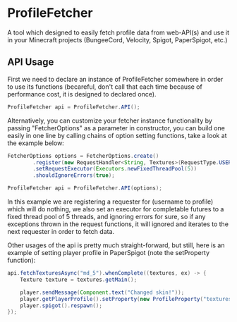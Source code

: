# ProfileFetcher
A tool which designed to easily fetch profile data from web-API(s) and use it in your Minecraft projects (BungeeCord, Velocity, Spigot, PaperSpigot, etc.)

## API Usage
First we need to declare an instance of ProfileFetcher somewhere in order to use its functions (becareful, don't call that each time because of performance cost, it is designed to declared once).
```java
ProfileFetcher api = ProfileFetcher.API();
```
Alternatively, you can customize your fetcher instance functionality by passing "FetcherOptions" as a parameter in constructor, you can build one easily in one line by calling chains of option setting functions, take a look at the example below:
```java
FetcherOptions options = FetcherOptions.create()
        .register(new RequestHandler<String, Textures>(RequestType.USERNAME_TO_PROFILE, username -> null, 2000))
        .setRequestExecutor(Executors.newFixedThreadPool(5))
        .shouldIgnoreErrors(true);

ProfileFetcher api = ProfileFetcher.API(options);
```
In this example we are registering a requester for (username to profile) which will do nothing, we also set an executor for completable futures to a fixed thread pool of 5 threads, and ignoring errors for sure, so if any exceptions thrown in the request functions, it will ignored and iterates to the next requester in order to fetch data.

Other usages of the api is pretty much straight-forward, but still, here is an example of setting player profile in PaperSpigot (note the setProperty function):
```java
api.fetchTexturesAsync("md_5").whenComplete((textures, ex) -> {
    Texture texture = textures.getMain();

    player.sendMessage(Component.text("Changed skin!"));
    player.getPlayerProfile().setProperty(new ProfileProperty("textures", texture.value, texture.signature));
    player.spigot().respawn();
});
```
